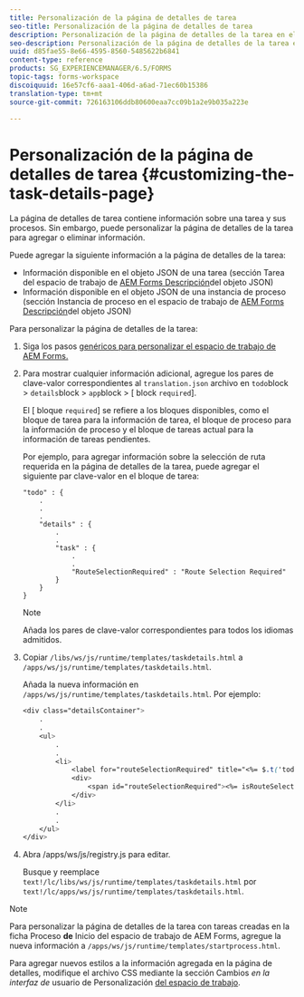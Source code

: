```yaml
---
title: Personalización de la página de detalles de tarea
seo-title: Personalización de la página de detalles de tarea
description: Personalización de la página de detalles de la tarea en el espacio de trabajo de AEM Forms para modificar la información predeterminada que se muestra sobre una tarea.
seo-description: Personalización de la página de detalles de la tarea en el espacio de trabajo de AEM Forms para modificar la información predeterminada que se muestra sobre una tarea.
uuid: d85fae55-8e66-4595-8560-5485622b6841
content-type: reference
products: SG_EXPERIENCEMANAGER/6.5/FORMS
topic-tags: forms-workspace
discoiquuid: 16e57cf6-aaa1-406d-a6ad-71ec60b15386
translation-type: tm+mt
source-git-commit: 726163106ddb80600eaa7cc09b1a2e9b035a223e

---
```



# Personalización de la página de detalles de tarea {#customizing-the-task-details-page}

La página de detalles de tarea contiene información sobre una tarea y sus procesos. Sin embargo, puede personalizar la página de detalles de la tarea para agregar o eliminar información.

Puede agregar la siguiente información a la página de detalles de la tarea:

* Información disponible en el objeto JSON de una tarea (sección Tarea del espacio de trabajo de [AEM Forms Descripción](/help/forms/using/html-workspace-json-object-description.md)del objeto JSON)
* Información disponible en el objeto JSON de una instancia de proceso (sección Instancia de proceso en el espacio de trabajo de [AEM Forms Descripción](/help/forms/using/html-workspace-json-object-description.md)del objeto JSON)

Para personalizar la página de detalles de la tarea:

1. Siga los pasos [genéricos para personalizar el espacio de trabajo de AEM Forms.](/help/forms/using/generic-steps-html-workspace-customization.md)
1. Para mostrar cualquier información adicional, agregue los pares de clave-valor correspondientes al `translation.json` archivo en `todo`block > `details`block > `app`block > [ block `required`].

   El [ bloque `required`] se refiere a los bloques disponibles, como el bloque de tarea para la información de tarea, el bloque de proceso para la información de proceso y el bloque de tareas actual para la información de tareas pendientes.

   Por ejemplo, para agregar información sobre la selección de ruta requerida en la página de detalles de la tarea, puede agregar el siguiente par clave-valor en el bloque de tarea:

   ```
   "todo" : {
       .
       .
       .
       "details" : {
           .
           .
           "task" : {
               .
               .
               "RouteSelectionRequired" : "Route Selection Required"
           }
       }
   }
   ```

   >[!NOTE]
   >
   >Añada los pares de clave-valor correspondientes para todos los idiomas admitidos.

1. Copiar `/libs/ws/js/runtime/templates/taskdetails.html` a `/apps/ws/js/runtime/templates/taskdetails.html`.

   Añada la nueva información en `/apps/ws/js/runtime/templates/taskdetails.html`. Por ejemplo:

   ```css
   <div class="detailsContainer">
       .
       .
       <ul>
           .
           .
           <li>
               <label for="routeSelectionRequired" title="<%= $.t('todo.details.task.RouteSelectionRequired')%>"><%= $.t('todo.details.task.RouteSelectionRequired')%></label>
               <div>
                   <span id="routeSelectionRequired"><%= isRouteSelectionRequired != null ? isRouteSelectionRequired : ''%></span>
               </div>
           </li>
           .
           .
       </ul>
   </div>
   ```

1. Abra /apps/ws/js/registry.js para editar.

   Busque y reemplace `text!/lc/libs/ws/js/runtime/templates/taskdetails.html` por `text!/lc/apps/ws/js/runtime/templates/taskdetails.html`.

>[!NOTE]
>
>Para personalizar la página de detalles de la tarea con tareas creadas en la ficha Proceso **de** Inicio del espacio de trabajo de AEM Forms, agregue la nueva información a `/apps/ws/js/runtime/templates/startprocess.html`.
>
>Para agregar nuevos estilos a la información agregada en la página de detalles, modifique el archivo CSS mediante la sección Cambios *en la interfaz de* usuario de Personalización [del espacio de trabajo](changing-locale-user-interface.md).
